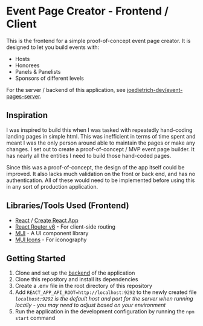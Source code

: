 # Event Page Creator - Frontend / Client

This is the frontend for a simple proof-of-concept event page creator. It is designed to let you build events with:

- Hosts
- Honorees
- Panels & Panelists
- Sponsors of different levels

For the server / backend of this application, see [joedietrich-dev/event-pages-server](https://github.com/joedietrich-dev/event-pages-server).

## Inspiration

I was inspired to build this when I was tasked with repeatedly hand-coding landing pages in simple html. This was inefficient in terms of time spent and meant I was the only person around able to maintain the pages or make any changes. I set out to create a proof-of-concept / MVP event page builder. It has nearly all the entities I need to build those hand-coded pages.

Since this was a proof-of-concept, the design of the app itself could be improved. It also lacks much validation on the front or back end, and has no authentication. All of these would need to be implemented before using this in any sort of production application.

## Libraries/Tools Used (Frontend)

- [React](https://reactjs.org/) / [Create React App](https://create-react-app.dev/)
- [React Router v6](https://reactrouter.com/) - For client-side routing
- [MUI](https://mui.com/) - A UI component library
- [MUI Icons](https://mui.com/components/material-icons/) - For iconography

## Getting Started

1. Clone and set up the [backend](https://github.com/joedietrich-dev/event-pages-server) of the application
2. Clone this repository and install its dependencies
3. Create a .env file in the root directory of this repository
4. Add `REACT_APP_API_ROOT=http://localhost:9292` to the newly created file  
   _`localhost:9292` is the default host and port for the server when running locally - you may need to adjust based on your environment_
5. Run the application in the development configuration by running the `npm start` command

